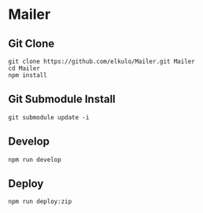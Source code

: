 # Mailer

## Git Clone

~~~
git clone https://github.com/elkulo/Mailer.git Mailer
cd Mailer
npm install
~~~

## Git Submodule Install

~~~
git submodule update -i
~~~

## Develop
~~~
npm run develop
~~~

## Deploy
~~~
npm run deploy:zip
~~~
